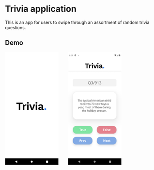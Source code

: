 # Trivia application

This is an app for users to swipe through an assortment of random trivia questions.

## Demo

<img src="/images/splash_screen.png" width=35% height=35%> &nbsp;&nbsp;&nbsp;&nbsp;&nbsp;&nbsp; <img src="/images/trivia_in_action.png" width=35% height=35%>

